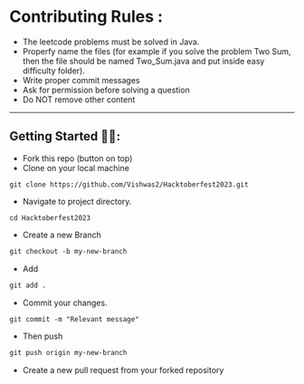 # Contributing Rules :
- The leetcode problems must be solved in Java.
- Properfy name the files (for example if you solve the problem Two Sum, then the file should be named Two_Sum.java and put inside easy difficulty folder).
- Write proper commit messages
- Ask for permission before solving a question
- Do NOT remove other content

***
## Getting Started 🤩🤗:

- Fork this repo (button on top)
- Clone on your local machine

```terminal
git clone https://github.com/Vishwas2/Hacktoberfest2023.git
```
- Navigate to project directory.
```terminal
cd Hacktoberfest2023
```

- Create a new Branch

```markdown
git checkout -b my-new-branch
```
- Add
```markdown
git add .
```
- Commit your changes.

```markdown
git commit -m "Relevant message"
```
- Then push 
```markdown
git push origin my-new-branch
```

- Create a new pull request from your forked repository

<br>
